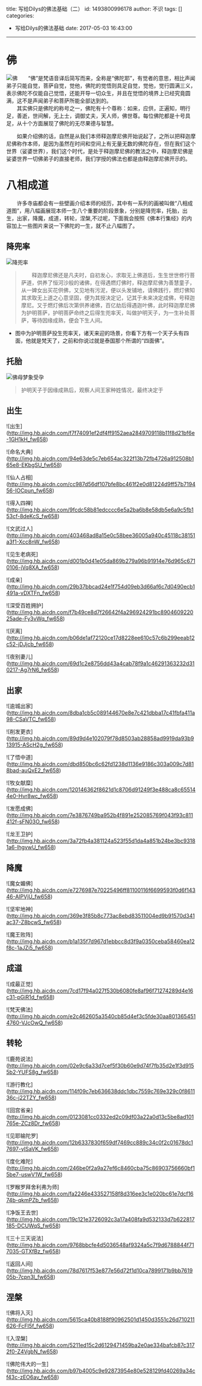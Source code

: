 title: 写给Dilys的佛法基础（二）
id: 1493800996178
author: 不识
tags: []
categories:
  - 写给Dilys的佛法基础
date: 2017-05-03 16:43:00
---
# 佛
![佛](http://hdn.xnimg.cn/photos/hdn521/20120427/0845/h_large_zcus_563b000683152f76.jpg)　　“佛”是梵语音译后简写而来，全称是“佛陀耶”，有觉者的意思，相比声闻弟子只能自觉，菩萨自觉，觉他，佛陀的觉悟则具足自觉，觉他，觉行圆满三义， 表示佛陀不仅能自己觉悟，还能开导一切众生，并且在觉悟的境界上已经究竟圆满，这不是声闻弟子和菩萨所能全部达到的。  
　　其实佛只是佛陀的称号之一，佛陀有十个尊称：如来，应供，正遍知，明行足，善逝，世间解，无上士，调御丈夫，天人师，佛世尊。每位佛陀都是十号具足，从十个方面展现了佛陀的无尽果德与智慧。   
<!-- more -->
　　如果介绍佛的话，自然是从我们本师释迦摩尼佛开始说起了，之所以把释迦摩尼佛称作本师，是因为虽然在时间和空间上有无量无数的佛陀存在，但在我们这个世界（娑婆世界），我们这个时代，是处于释迦摩尼佛的教法之中，释迦摩尼佛是娑婆世界一切佛弟子的直接老师，我们学授的佛法也都是由释迦摩尼佛开示的。   
# 八相成道
　　许多寺庙都会有一些壁画介绍本师的经历，其中有一系列的画被叫做“八相成道图”，用八幅画展现本师一生八个重要的阶段景象，分别是降兜率，托胎，出生，出家，降魔，成道，转轮，涅槃,不过呢，下面我会按照《佛本行集经》的内容加上一些图片来说一下佛陀的一生，就不止八幅图了。
## 降兜率
![降兜率](http://img.hb.aicdn.com/23353f2aa0ae1bfdac11f6d17d8ff665d91f097d1398c-vmrlvW_fw658)
>　　释迦摩尼佛还是凡夫时，自初发心，求取无上佛道后，生生世世修行菩萨道，供养了恒河沙般的诸佛，在得遇燃灯佛时，释迦摩尼佛为善慧童子，从一婢女出买花供佛，又见地有污泥，便以头发铺地，请佛践行，燃灯佛知其求取无上道之心意坚固，便为其授决定记，记其于未来决定成佛，号释迦摩尼。又于燃灯佛后次第供养诸佛，百亿劫后得遇迦叶佛，此时释迦摩尼佛为护明菩萨，护明菩萨命终之后得生兜率天，叫做护明天子，为一生补处菩萨，等待因缘成熟，便会下生人间。  
- 图中为护明菩萨投生兜率天，诸天来迎的场景，你看下方有一个天子头有四面，他就是梵天了，之前和你说过就是泰国那个所谓的“四面佛”。

## 托胎
![佛母梦象受孕](http://img.hb.aicdn.com/7318630b650d1c0f7245ddc73ca9c1b2068f40ee14207-eTEpaP_fw658)
>护明天子于因缘成熟后，观察人间王家种姓情况，最终决定于

## 出生
![出生] (http://img.hb.aicdn.com/f7f74091ef2df4ff9152aea2849709118b11f8d21bf6e-1GH1kH_fw658)

![命名大典] (http://img.hb.aicdn.com/94e63de5c7eb654ac322f13b72fb4726a912508b165e8-EKbgSU_fw658)

![仙人占相] (http://img.hb.aicdn.com/cc987d56df107bfe8bc461f2e0d81224d9ff57b719456-IOCpun_fw658)

![得入四禅] (http://img.hb.aicdn.com/9fcdc58b81edcccc6e5a2ba6b8e58db5e6a9c5fb153cf-8deKcS_fw658)

![文武过人] (http://img.hb.aicdn.com/403468ad8a15e0c58bee36005a940c45118c38151a3f1-Xcc8nW_fw658)

![见生老病死] (http://img.hb.aicdn.com/d001b0d41e05da869b279a96b91914e76d965c6710106-jVq8XA_fw658)

![成亲] (http://img.hb.aicdn.com/29b37bbcad24e1f754d09eb3d66af6c7d0490ecb1491a-vDXTFn_fw658)

![深受百姓拥护] (http://img.hb.aicdn.com/f7b49ce8d7f26642f4a296924291bc890460922025ade-Fy3vWq_fw658)

![厌离] (http://img.hb.aicdn.com/b06de1af72120ce17d8228ee610c57c6b299eeab12c52-jDJjcb_fw658)

![夜别妻儿] (http://img.hb.aicdn.com/69d1c2e8756dd43a4cab78f9a1c46291363232d310217-Ag7rN6_fw658)
## 出家
![逾城出家] (http://img.hb.aicdn.com/8dba1cb5c089144670e8e7c421dbba17c41fbfa411a98-CSaVTC_fw658)

![削发更衣] (http://img.hb.aicdn.com/89d9d4e102079f78d8503ab28858ad9919da93b913915-AScH2g_fw658)

![了悟中道] (http://img.hb.aicdn.com/dbd850bc6c62fd1238d1136e9186c303a009c7d818bad-auQxE2_fw658)

![牧女献糜] (http://img.hb.aicdn.com/120146362f8621d1c8706d91249f3e488ca8c655144e0-Hvr8wc_fw658)

![发愿成佛] (http://img.hb.aicdn.com/7e3876749ba952b4f891e252085769f043f93c811412f-sFN03O_fw658)

![龙王卫护] (http://img.hb.aicdn.com/3a72fb4a381124a523f55d1da4a851b24be3bc93181a6-lhgvwU_fw658)



## 降魔
![魔女媚佛] (http://img.hb.aicdn.com/e7276987e70225496ff81100116f6699593f0d6f14346-AIPVjU_fw658)

![坚牢地神] (http://img.hb.aicdn.com/369e3f85b8c773ac8ebd83511004ed9b91570d341ac37-Z8bcwS_fw658)

![魔王败阵] (http://img.hb.aicdn.com/b1a135f7d967d1ebbcc8d3f9a0350ceba58460ea12f8c-1aJZi5_fw658)

## 成道
![成最正觉] (http://img.hb.aicdn.com/7cd17f94a027f530b6080fe8af96f71274289d4e16c31-pGiR1d_fw658)

![梵天佛法] (http://img.hb.aicdn.com/e2c462605a3540cb85d4ef3c5fde30aa8013654514760-VJcOwQ_fw658)


## 转轮

![鹿苑说法] (http://img.hb.aicdn.com/02e9c6a33d7cef5f30b60e9d74f7fb35d2e1f3d9155b2-YUFS8g_fw658)

![游行教化] (http://img.hb.aicdn.com/114f09c7eb636638ddc1dbc7559c769e329c0f861136c-j22TZY_fw658)

![回宫省亲] (http://img.hb.aicdn.com/0123081cc0332ed2c09df03a22a0d13c5be8ad101765e-ZCz8Dr_fw658)

![见耶输陀罗] (http://img.hb.aicdn.com/12b6337830f659df7469cc889c34c0f2c01678dc17697-yISaVK_fw658)

![度化难陀] (http://img.hb.aicdn.com/246be0f2a9a27ef6c8460cba75c86903756660bf15be7-uswV1W_fw658)

![罗睺罗拜舍利弗为师] (http://img.hb.aicdn.com/fa2246e433527158f8d316ee3c1e020bc61e7dcf1674b-qkmPZb_fw658)

![净饭王去世] (http://img.hb.aicdn.com/19c121e3726092c3a17a408fa9d532133d7b622817185-DCUWqS_fw658)

![三十三天说法] (http://img.hb.aicdn.com/9768bbcfe4d5036548af9324a5c7f9d6788844f717035-GTXfBz_fw658)

![返回人间] (http://img.hb.aicdn.com/78d7617f53e877e56d72f1d10ca7899171b9bb761905b-7cpn3I_fw658)


## 涅槃

![佛将入灭] (http://img.hb.aicdn.com/5615ca40b8188f90962501d1450d3551c26d710211626-FcFI5f_fw658)

![入涅槃] (http://img.hb.aicdn.com/5211ed15c2d6129471459ba2e0ae334bafcb87c3172f0-Z4VgbN_fw658)

![佛陀伟大的一生] (http://img.hb.aicdn.com/b97b4005c9e92873954e80e528129fd40269a34cf43c-zEO6av_fw658)